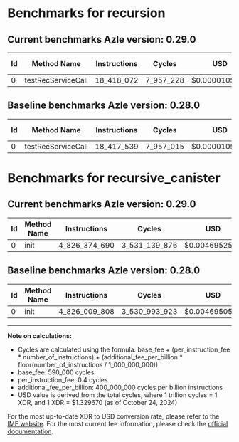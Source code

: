 # Benchmarks for recursion

## Current benchmarks Azle version: 0.29.0

| Id  | Method Name        | Instructions | Cycles    | USD           | USD/Million Calls | Change                        |
| --- | ------------------ | ------------ | --------- | ------------- | ----------------- | ----------------------------- |
| 0   | testRecServiceCall | 18_418_072   | 7_957_228 | $0.0000105805 | $10.58            | <font color="red">+533</font> |

## Baseline benchmarks Azle version: 0.28.0

| Id  | Method Name        | Instructions | Cycles    | USD           | USD/Million Calls |
| --- | ------------------ | ------------ | --------- | ------------- | ----------------- |
| 0   | testRecServiceCall | 18_417_539   | 7_957_015 | $0.0000105802 | $10.58            |

# Benchmarks for recursive_canister

## Current benchmarks Azle version: 0.29.0

| Id  | Method Name | Instructions  | Cycles        | USD           | USD/Million Calls | Change                            |
| --- | ----------- | ------------- | ------------- | ------------- | ----------------- | --------------------------------- |
| 0   | init        | 4_826_374_690 | 3_531_139_876 | $0.0046952508 | $4_695.25         | <font color="red">+364_882</font> |

## Baseline benchmarks Azle version: 0.28.0

| Id  | Method Name | Instructions  | Cycles        | USD           | USD/Million Calls |
| --- | ----------- | ------------- | ------------- | ------------- | ----------------- |
| 0   | init        | 4_826_009_808 | 3_530_993_923 | $0.0046950567 | $4_695.05         |

---

**Note on calculations:**

- Cycles are calculated using the formula: base_fee + (per_instruction_fee \* number_of_instructions) + (additional_fee_per_billion \* floor(number_of_instructions / 1_000_000_000))
- base_fee: 590_000 cycles
- per_instruction_fee: 0.4 cycles
- additional_fee_per_billion: 400_000_000 cycles per billion instructions
- USD value is derived from the total cycles, where 1 trillion cycles = 1 XDR, and 1 XDR = $1.329670 (as of October 24, 2024)

For the most up-to-date XDR to USD conversion rate, please refer to the [IMF website](https://www.imf.org/external/np/fin/data/rms_sdrv.aspx).
For the most current fee information, please check the [official documentation](https://internetcomputer.org/docs/current/developer-docs/gas-cost#execution).

